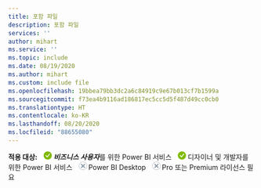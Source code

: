 ```yaml
---
title: 포함 파일
description: 포함 파일
services: ''
author: mihart
ms.service: ''
ms.topic: include
ms.date: 08/19/2020
ms.author: mihart
ms.custom: include file
ms.openlocfilehash: 19bbea79bb3dc2a6c84919c9e67b013cf7b1599a
ms.sourcegitcommit: f73ea4b9116ad186817ec5cc5d5f487d49cc0cb0
ms.translationtype: HT
ms.contentlocale: ko-KR
ms.lasthandoff: 08/20/2020
ms.locfileid: "88655080"
---
```

<Token>**적용 대상:** ![예](media/yes.png)***비즈니스 사용자***를 위한 Power BI 서비스 ![예](media/yes.png)디자이너 및 개발자를 위한 Power BI 서비스 ![아니요](media/no.png)Power BI Desktop ![아니요](media/no.png)Pro 또는 Premium 라이선스 필요 </Token>